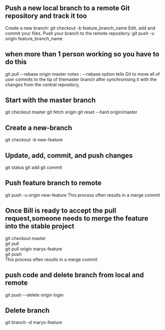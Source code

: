 ## Push a new local branch to a remote Git repository and track it too
  Create a new branch:
  git checkout -b feature_branch_name
  Edit, add and commit your files.
  Push your branch to the remote repository:
  git push -u origin feature_branch_name

## when more than 1 person working so you have to do this
  git pull --rebase origin master
  notes : --rebase option tells Git to move all of user commits to the tip of themaster branch after synchronising 
  it with the changes from the  central repository,
  
## Start with the master branch
  git checkout master
  git fetch origin 
  git reset --hard origin/master
  
## Create a new-branch
  git checkout -b new-feature

## Update, add, commit, and push changes
  git status
  git add <some-file>
  git commit

## Push feature branch to remote
  git push -u origin new-feature
This process often results in a merge commit

## Once Bill is ready to accept the pull request,someone needs to merge the feature into the stable project
  git checkout master  
  git pull  
  git pull origin marys-feature  
  git push  
  This process often results in a merge commit

## push code and delete branch from local and remote   
  git push --delete origin login

## Delete branch
  git branch -d marys-feature
